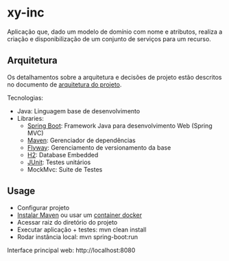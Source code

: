 # xy-inc
Aplicação que, dado um modelo de domínio com nome e 
atributos, realiza a criação e disponibilização de um
conjunto de serviços para um recurso.

## Arquitetura
Os detalhamentos sobre a arquitetura e decisões de projeto estão descritos 
no documento de [arquitetura do projeto](docs/architecture.md). 

Tecnologias:
* Java: Linguagem base de desenvolvimento
* Libraries:
  * [Spring Boot](https://projects.spring.io/spring-boot/): Framework Java para desenvolvimento Web (Spring MVC)
  * [Maven](http://maven.apache.org/): Gerenciador de dependências
  * [Flyway](https://flywaydb.org/): Gerenciamento de versionamento da base
  * [H2](http://www.h2database.com/html/main.html): Database Embedded
  * [JUnit](http://junit.org): Testes unitários
  * MockMvc: Suite de Testes

## Usage
* Configurar projeto
 * [Instalar Maven](http://maven.apache.org/install.html) ou usar um [container docker](https://hub.docker.com/_/maven/)
 * Acessar raiz do diretório do projeto
 * Executar aplicação + testes: mvn clean install
 * Rodar instância local: mvn spring-boot:run
 
 Interface principal web: http://localhost:8080
